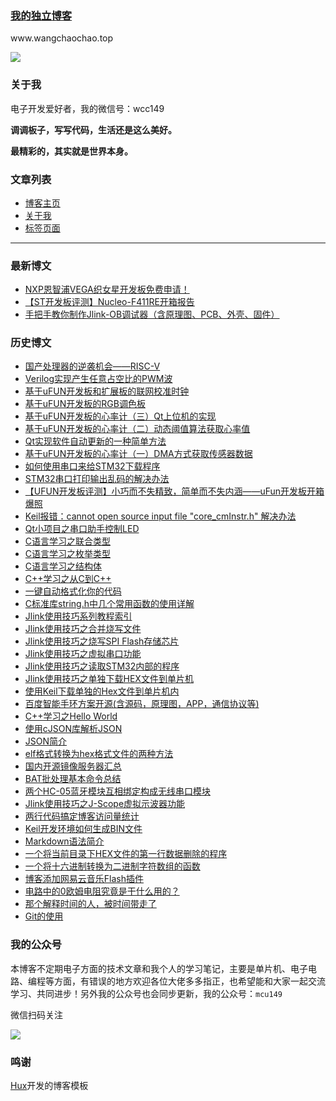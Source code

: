 
### [我的独立博客](http://www.wangchaochao.top/)

<p align="left">
www.wangchaochao.top
</p>

[![](http://www.wangchaochao.top/img/blog_home.jpg)](http://www.wangchaochao.top/)

### 关于我

电子开发爱好者，我的微信号：wcc149

**调调板子，写写代码，生活还是这么美好。**

**最精彩的，其实就是世界本身。**

### 文章列表

- [博客主页](http://www.wangchaochao.top/)
- [关于我](http://www.wangchaochao.top/abouts/)
- [标签页面](http://www.wangchaochao.top/tags/)

-----

### 最新博文

- [NXP恩智浦VEGA织女星开发板免费申请！](https://www.wangchaochao.top/2019/05/22/Vega-Lite/)
- [【ST开发板评测】Nucleo-F411RE开箱报告](http://www.wangchaochao.top/2019/05/17/Nucleo-F411RE/)
- [手把手教你制作Jlink-OB调试器（含原理图、PCB、外壳、固件）](http://www.wangchaochao.top/2019/05/10/Open-JlinkOB/)

### 历史博文

- [国产处理器的逆袭机会——RISC-V](http://www.wangchaochao.top/2019/04/27/ESBF/)
- [Verilog实现产生任意占空比的PWM波](http://www.wangchaochao.top/2019/04/17/FPGA-1/)
- [基于uFUN开发板和扩展板的联网校准时钟](http://www.wangchaochao.top/2019/04/08/uFun-Extend/)
- [基于uFUN开发板的RGB调色板](http://www.wangchaochao.top/2019/04/06/uFun-7/)
- [基于uFUN开发板的心率计（三）Qt上位机的实现](http://www.wangchaochao.top/2019/04/05/uFun-6/)
- [基于uFUN开发板的心率计（二）动态阈值算法获取心率值](http://www.wangchaochao.top/2019/03/31/uFun-5/)
- [Qt实现软件自动更新的一种简单方法](http://www.wangchaochao.top/2019/03/31/Qt-Update/)
- [基于uFUN开发板的心率计（一）DMA方式获取传感器数据](http://www.wangchaochao.top/2019/03/23/uFun-3/)
- [如何使用串口来给STM32下载程序](http://www.wangchaochao.top/2019/03/20/uFun-4/)
- [STM32串口打印输出乱码的解决办法](http://www.wangchaochao.top/2019/03/17/uFun-2/)
- [【UFUN开发板评测】小巧而不失精致，简单而不失内涵——uFun开发板开箱爆照](http://www.wangchaochao.top/2019/03/09/uFun-1/)
- [Keil报错：cannot open source input file "core_cmInstr.h" 解决办法](http://www.wangchaochao.top/2019/03/09/uFun-0/)
- [Qt小项目之串口助手控制LED](http://www.wangchaochao.top/2019/03/03/Qt-UART-Ctrl-LED/)
- [C语言学习之联合类型](http://www.wangchaochao.top/2019/02/27/C-union/)
- [C语言学习之枚举类型](http://www.wangchaochao.top/2019/02/20/C-enum/)
- [C语言学习之结构体](http://www.wangchaochao.top/2019/02/19/C-struct/)
- [C++学习之从C到C++](http://www.wangchaochao.top/2019/02/12/From-C-to-Cpp/)
- [一键自动格式化你的代码](http://www.wangchaochao.top/2019/01/23/Keil-Astyle/)
- [C标准库string.h中几个常用函数的使用详解](http://www.wangchaochao.top/2019/01/21/C-String/)
- [Jlink使用技巧系列教程索引](http://www.wangchaochao.top/2019/01/17/Jlink-series/)
- [Jlink使用技巧之合并烧写文件](http://www.wangchaochao.top/2019/01/17/Jlink-merge/)
- [Jlink使用技巧之烧写SPI Flash存储芯片](http://www.wangchaochao.top/2019/01/12/Jlink-SPI-Flash/)
- [Jlink使用技巧之虚拟串口功能](http://www.wangchaochao.top/2019/01/09/Jlink-UART/)
- [Jlink使用技巧之读取STM32内部的程序](http://www.wangchaochao.top/2019/01/06/Jlink-ReadBack-Hex/)
- [Jlink使用技巧之单独下载HEX文件到单片机](http://www.wangchaochao.top/2019/01/05/Jlink-Download-Hex/)
- [使用Keil下载单独的Hex文件到单片机内](http://www.wangchaochao.top/2019/01/04/Keil-Download-Hex/)
- [百度智能手环方案开源(含源码，原理图，APP，通信协议等)](http://www.wangchaochao.top/2018/12/27/duband/)
- [C++学习之Hello World](http://www.wangchaochao.top/2018/12/09/CPP-1/)
- [使用cJSON库解析JSON](http://www.wangchaochao.top/2018/12/04/Parse-JSON/)
- [JSON简介](http://www.wangchaochao.top/2018/11/18/cJSON/)
- [elf格式转换为hex格式文件的两种方法](http://www.wangchaochao.top/2018/11/13/elf-to-hex/)
- [国内开源镜像服务器汇总](http://www.wangchaochao.top/2018/11/07/OpenSource/)
- [BAT批处理基本命令总结](http://www.wangchaochao.top/2018/11/07/BatCmd/)
- [两个HC-05蓝牙模块互相绑定构成无线串口模块](http://www.wangchaochao.top/2018/10/28/BluetoothUART/)
- [Jlink使用技巧之J-Scope虚拟示波器功能](http://www.wangchaochao.top/2018/10/17/JScope/)
- [两行代码搞定博客访问量统计](http://www.wangchaochao.top/2018/10/15/Busuanzi/)
- [Keil开发环境如何生成BIN文件](http://www.wangchaochao.top/2018/10/14/KeilCreateBinFile/)
- [Markdown语法简介](http://www.wangchaochao.top/2018/10/02/Markdown-UserGuide/)
- [一个将当前目录下HEX文件的第一行数据删除的程序](http://www.wangchaochao.top/2018/10/01/HexToBinStr_Code/)
- [一个将十六进制转换为二进制字符数组的函数](http://www.wangchaochao.top/2018/10/01/DeleteHexFileLine1-Code/)
- [博客添加网易云音乐Flash插件](http://www.wangchaochao.top/2018/10/01/Blog-Add-Music/)
- [电路中的0欧姆电阻究竟是干什么用的？](http://www.wangchaochao.top/2018/05/06/about-0-ohm-resistor/)
- [那个解释时间的人，被时间带走了](http://www.wangchaochao.top/2018/03/14/Stephen-Hawking-dies/)
- [Git的使用](http://www.wangchaochao.top/2018/03/10/Git-use-skill/)

### 我的公众号

本博客不定期电子方面的技术文章和我个人的学习笔记，主要是单片机、电子电路、编程等方面，有错误的地方欢迎各位大佬多多指正，也希望能和大家一起交流学习、共同进步！另外我的公众号也会同步更新，我的公众号：`mcu149`

微信扫码关注

![](https://wcc-blog.oss-cn-beijing.aliyuncs.com/img/%E6%B1%82%E5%85%B3%E6%B3%A8.jpg)

### 鸣谢

[Hux](https://huangxuan.me/)开发的博客模板


